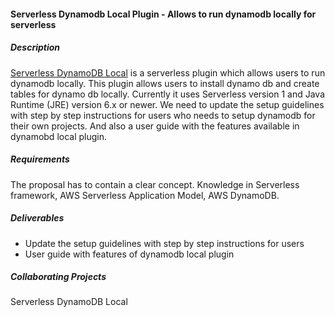#### Serverless Dynamodb Local Plugin - Allows to run dynamodb locally for serverless

##### Description
<a href="https://github.com/99xt/serverless-dynamodb-local/" target="_blank">Serverless DynamoDB Local</a> is a serverless plugin which allows users to run dynamodb locally. This plugin allows users to install dynamo db and create tables for dynamo db locally. Currently it uses Serverless version 1 and Java Runtime (JRE) version 6.x or newer. We need to update the setup guidelines with step by step instructions for users who needs to setup dynamodb for their own projects. And also a user guide with the features available in dynamobd local plugin. 

##### Requirements
The proposal has to contain a clear concept.
Knowledge in Serverless framework, AWS Serverless Application Model, AWS DynamoDB.

##### Deliverables
- Update the setup guidelines with step by step instructions for users
- User guide with features of dynamodb local plugin

##### Collaborating Projects
<a class="serverless_dynamodb_url" target="_blank">Serverless DynamoDB Local</a>



